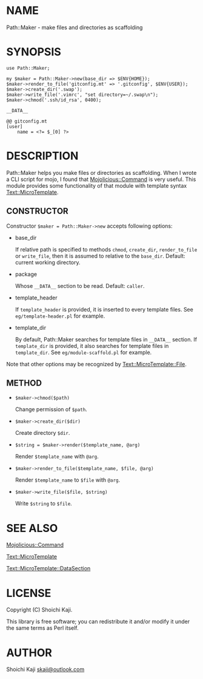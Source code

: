 # NAME

Path::Maker - make files and directories as scaffolding

# SYNOPSIS

    use Path::Maker;

    my $maker = Path::Maker->new(base_dir => $ENV{HOME});
    $maker->render_to_file('gitconfig.mt' => '.gitconfig', $ENV{USER});
    $maker->create_dir('.swap');
    $maker->write_file('.vimrc', "set directory=~/.swap\n");
    $maker->chmod('.ssh/id_rsa', 0400);

    __DATA__

    @@ gitconfig.mt
    [user]
        name = <?= $_[0] ?>

# DESCRIPTION

Path::Maker helps you make files or directories
as scaffolding.
When I wrote a CLI script for mojo,
I found that [Mojolicious::Command](https://metacpan.org/pod/Mojolicious::Command) is very useful.
This module provides some functionality of that module with
template syntax [Text::MicroTemplate](https://metacpan.org/pod/Text::MicroTemplate).

## CONSTRUCTOR

Constructor `$maker = Path::Maker->new` accepts following options:

- base\_dir

    If relative path is specified to methods `chmod`, `create_dir`,
    `render_to_file` or `write_file`, then it is assumed to relative to the `base_dir`.
    Default: current working directory.

- package

    Whose `__DATA__` section to be read.
    Default: `caller`.

- template\_header

    If `template_header` is provided, it is inserted to every template files.
    See `eg/template-header.pl` for example.

- template\_dir

    By default, Path::Maker searches for template files in
    `__DATA__` section.
    If `template_dir` is provided, it also searches for template files in
    `template_dir`. See `eg/module-scaffold.pl` for example.

Note that other options may be recognized by [Text::MicroTemplate::File](https://metacpan.org/pod/Text::MicroTemplate::File).

## METHOD

- `$maker->chmod($path)`

    Change permission of `$path`.

- `$maker->create_dir($dir)`

    Create directory `$dir`.

- `$string = $maker->render($template_name, @arg)`

    Render `$template_name` with `@arg`.

- `$maker->render_to_file($template_name, $file, @arg)`

    Render `$template_name` to `$file` with `@arg`.

- `$maker->write_file($file, $string)`

    Write `$string` to `$file`.

# SEE ALSO

[Mojolicious::Command](https://metacpan.org/pod/Mojolicious::Command)

[Text::MicroTemplate](https://metacpan.org/pod/Text::MicroTemplate)

[Text::MicroTemplate::DataSection](https://metacpan.org/pod/Text::MicroTemplate::DataSection)

# LICENSE

Copyright (C) Shoichi Kaji.

This library is free software; you can redistribute it and/or modify
it under the same terms as Perl itself.

# AUTHOR

Shoichi Kaji <skaji@outlook.com>
